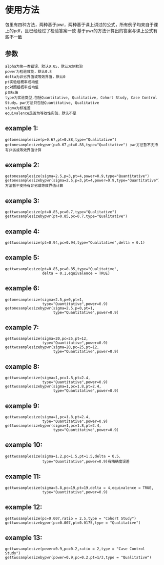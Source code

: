 # 使用方法
包里有四种方法，两种基于pwr，两种基于课上讲过的公式，所有例子均来自于课上的pdf，且已经经过了检验答案一致
基于pwr的方法计算出的答案与课上公式有些不一致

## 参数
```
alpha为第一类错误，默认0.05，默认双侧检验
power为检验效能，默认0.8
delta为非劣界值或等效界值，默认0
pt实验组概率或均值
pc对照组概率或均值
p目标值
type为实验类型,包括Quantitative, Qualitative, Cohort Study, Case Control Study。pwr方法只包括Quantitative, Qualitative
sigma为标准差
equivalence是否为等效性实验，默认不是
```

## example 1:
```
getonesamplesize(p=0.67,pt=0.88,type="Qualitative")
getonesamplesizebypwr(p=0.67,pt=0.88,type="Qualitative") pwr方法暂不支持有非劣或等效界值计算

```
## example 2:
```
getonesamplesize(sigma=2.5,p=3,pt=4,power=0.9,type="Quantitative")
getonesamplesizebypwr(sigma=2.5,p=3,pt=4,power=0.9,type="Quantitative")pwr方法暂不支持有非劣或等效界值计算

```

## example 3:
```
gettwosamplesize(pt=0.85,pc=0.7,type="Qualitative")
gettwosamplesizebypwr(pt=0.85,pc=0.7,type="Qualitative")

```

## example 4:
```
gettwosamplesize(pt=0.94,pc=0.94,type="Qualitative",delta = 0.1)

```
## example 5:
```
gettwosamplesize(pt=0.85,pc=0.85,type="Qualitative",
                 delta = 0.1,equivalence = TRUE)

```

## example 6:

```
getonesamplesize(sigma=2.5,p=0,pt=1,
                 type="Quantitative",power=0.9)
getonesamplesizebypwr(sigma=2.5,p=0,pt=1,
                      type="Quantitative",power=0.9)

```
## example 7:
```
gettwosamplesize(sigma=20,pc=25,pt=12,
                 type="Quantitative",power=0.9)
gettwosamplesizebypwr(sigma=20,pc=25,pt=12,
                      type="Quantitative",power=0.9)
```
## example 8:

```
gettwosamplesize(sigma=1,pc=1.8,pt=2.4,
                 type="Quantitative",power=0.9)
gettwosamplesizebypwr(sigma=1,pc=1.8,pt=2.4,
                      type="Quantitative",power=0.9)

```
## example 9:

```
gettwosamplesize(sigma=1,pc=1.8,pt=2.4,
                 type="Quantitative",power=0.9)
gettwosamplesizebypwr(sigma=1,pc=1.8,pt=2.4,
                      type="Quantitative",power=0.9)

```

## example 10:

```
gettwosamplesize(sigma=1.2,pc=1.5,pt=1.5,delta = 0.5,
                 type="Quantitative",power=0.9)有精确度误差

```

## example 11:

```
gettwosamplesize(sigma=5.8,pc=19,pt=19,delta = 4,equivalence = TRUE,
                 type="Quantitative",power=0.9)

```

## example 12:

```
gettwosamplesize(pc=0.007,ratio = 2.5,type = "Cohort Study")
gettwosamplesizebypwr(pc=0.007,pt=0.0175,type = "Qualitative")

```
## example 13:

```
gettwosamplesize(power=0.9,pc=0.2,ratio = 2,type = "Case Control Study")
gettwosamplesizebypwr(power=0.9,pc=0.2,pt=1/3,type = "Qualitative")

```
